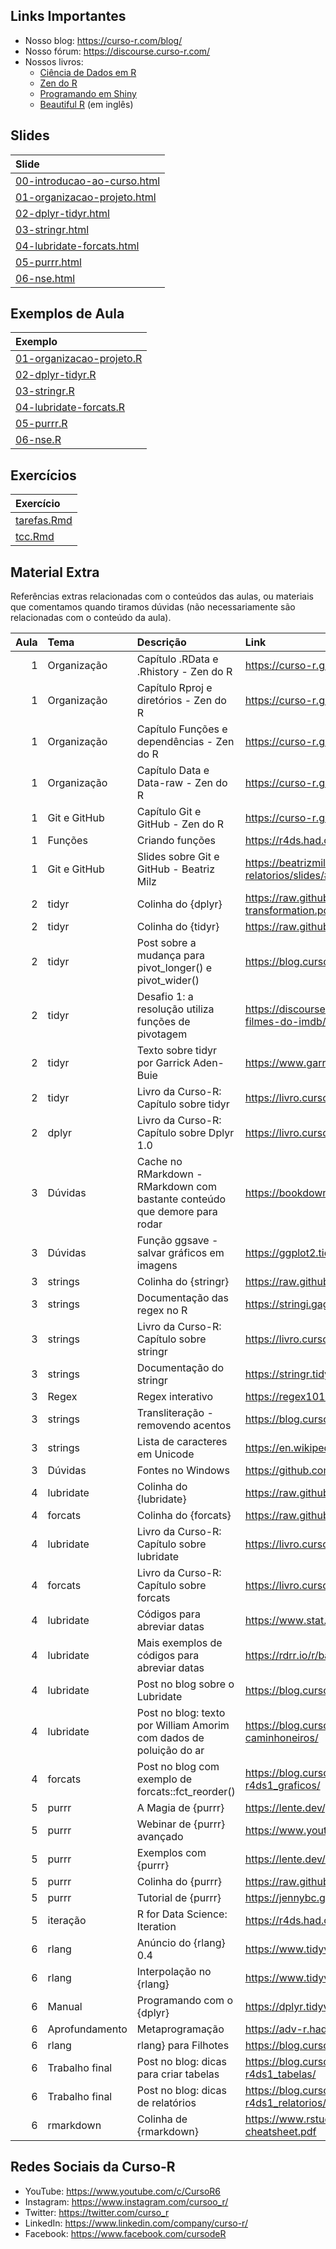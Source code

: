 
<!-- README.md is generated from README.Rmd. Please edit that file -->

## Links Importantes

- Nosso blog: <https://curso-r.com/blog/>
- Nosso fórum: <https://discourse.curso-r.com/>
- Nossos livros:
  - [Ciência de Dados em R](https://livro.curso-r.com/)
  - [Zen do R](https://curso-r.github.io/zen-do-r/)
  - [Programando em Shiny](https://programando-em-shiny.curso-r.com/)
  - [Beautiful R](https://curso-r.github.io/beautiful-r/) (em inglês)

## Slides

| Slide                                                                                                               |
|:--------------------------------------------------------------------------------------------------------------------|
| [00-introducao-ao-curso.html](https://curso-r.github.io/202303-r4ds-2/materiais/slides/00-introducao-ao-curso.html) |
| [01-organizacao-projeto.html](https://curso-r.github.io/202303-r4ds-2/materiais/slides/01-organizacao-projeto.html) |
| [02-dplyr-tidyr.html](https://curso-r.github.io/202303-r4ds-2/materiais/slides/02-dplyr-tidyr.html)                 |
| [03-stringr.html](https://curso-r.github.io/202303-r4ds-2/materiais/slides/03-stringr.html)                         |
| [04-lubridate-forcats.html](https://curso-r.github.io/202303-r4ds-2/materiais/slides/04-lubridate-forcats.html)     |
| [05-purrr.html](https://curso-r.github.io/202303-r4ds-2/materiais/slides/05-purrr.html)                             |
| [06-nse.html](https://curso-r.github.io/202303-r4ds-2/materiais/slides/06-nse.html)                                 |

## Exemplos de Aula

| Exemplo                                                                                               |
|:------------------------------------------------------------------------------------------------------|
| [01-organizacao-projeto.R](https://curso-r.github.io/202303-r4ds-2/exemplos/01-organizacao-projeto.R) |
| [02-dplyr-tidyr.R](https://curso-r.github.io/202303-r4ds-2/exemplos/02-dplyr-tidyr.R)                 |
| [03-stringr.R](https://curso-r.github.io/202303-r4ds-2/exemplos/03-stringr.R)                         |
| [04-lubridate-forcats.R](https://curso-r.github.io/202303-r4ds-2/exemplos/04-lubridate-forcats.R)     |
| [05-purrr.R](https://curso-r.github.io/202303-r4ds-2/exemplos/05-purrr.R)                             |
| [06-nse.R](https://curso-r.github.io/202303-r4ds-2/exemplos/06-nse.R)                                 |

## Exercícios

| Exercício                                                                               |
|:----------------------------------------------------------------------------------------|
| [tarefas.Rmd](https://curso-r.github.io/202303-r4ds-2/materiais/exercicios/tarefas.Rmd) |
| [tcc.Rmd](https://curso-r.github.io/202303-r4ds-2/materiais/exercicios/tcc.Rmd)         |

## Material Extra

Referências extras relacionadas com o conteúdos das aulas, ou materiais
que comentamos quando tiramos dúvidas (não necessariamente são
relacionadas com o conteúdo da aula).

| Aula | Tema           | Descrição                                                                  | Link                                                                                        |
|-----:|:---------------|:---------------------------------------------------------------------------|:--------------------------------------------------------------------------------------------|
|    1 | Organização    | Capítulo .RData e .Rhistory - Zen do R                                     | <https://curso-r.github.io/zen-do-r/rdata-rhistory.html>                                    |
|    1 | Organização    | Capítulo Rproj e diretórios - Zen do R                                     | <https://curso-r.github.io/zen-do-r/rproj-dir.html>                                         |
|    1 | Organização    | Capítulo Funções e dependências - Zen do R                                 | <https://curso-r.github.io/zen-do-r/funcoes-deps.html>                                      |
|    1 | Organização    | Capítulo Data e Data-raw - Zen do R                                        | <https://curso-r.github.io/zen-do-r/data-data-raw.html>                                     |
|    1 | Git e GitHub   | Capítulo Git e GitHub - Zen do R                                           | <https://curso-r.github.io/zen-do-r/git-github.html>                                        |
|    1 | Funções        | Criando funções                                                            | <https://r4ds.had.co.nz/functions.html>                                                     |
|    1 | Git e GitHub   | Slides sobre Git e GitHub - Beatriz Milz                                   | <https://beatrizmilz.github.io/2022-curso-de-verao-ime-usp-relatorios/slides/#git-e-github> |
|    2 | tidyr          | Colinha do {dplyr}                                                         | <https://raw.githubusercontent.com/rstudio/cheatsheets/master/data-transformation.pdf>      |
|    2 | tidyr          | Colinha do {tidyr}                                                         | <https://raw.githubusercontent.com/rstudio/cheatsheets/main/tidyr.pdf>                      |
|    2 | tidyr          | Post sobre a mudança para pivot_longer() e pivot_wider()                   | <https://blog.curso-r.com/posts/2020-08-13-pivotagem/>                                      |
|    2 | tidyr          | Desafio 1: a resolução utiliza funções de pivotagem                        | <https://discourse.curso-r.com/t/desafio-1-manipulando-a-base-de-filmes-do-imdb/1870>       |
|    2 | tidyr          | Texto sobre tidyr por Garrick Aden-Buie                                    | <https://www.garrickadenbuie.com/project/tidyexplain/>                                      |
|    2 | tidyr          | Livro da Curso-R: Capítulo sobre tidyr                                     | <https://livro.curso-r.com/7-3-tidyr.html>                                                  |
|    2 | dplyr          | Livro da Curso-R: Capítulo sobre Dplyr 1.0                                 | <https://livro.curso-r.com/7-2-dplyr.html#dplyr-1.0>                                        |
|    3 | Dúvidas        | Cache no RMarkdown - RMarkdown com bastante conteúdo que demore para rodar | <https://bookdown.org/yihui/rmarkdown-cookbook/cache.html>                                  |
|    3 | Dúvidas        | Função ggsave - salvar gráficos em imagens                                 | <https://ggplot2.tidyverse.org/reference/ggsave.html>                                       |
|    3 | strings        | Colinha do {stringr}                                                       | <https://raw.githubusercontent.com/rstudio/cheatsheets/master/strings.pdf>                  |
|    3 | strings        | Documentação das regex no R                                                | <https://stringi.gagolewski.com/rapi/about_search_regex.html>                               |
|    3 | strings        | Livro da Curso-R: Capítulo sobre stringr                                   | <https://livro.curso-r.com/7-4-o-pacote-stringr.html>                                       |
|    3 | strings        | Documentação do stringr                                                    | <https://stringr.tidyverse.org/articles/stringr.html>                                       |
|    3 | Regex          | Regex interativo                                                           | <https://regex101.com/>                                                                     |
|    3 | strings        | Transliteração - removendo acentos                                         | <https://blog.curso-r.com/posts/2019-08-29-transliteracao/>                                 |
|    3 | strings        | Lista de caracteres em Unicode                                             | <https://en.wikipedia.org/wiki/List_of_Unicode_characters>                                  |
|    3 | Dúvidas        | Fontes no Windows                                                          | <https://github.com/wch/extrafont>                                                          |
|    4 | lubridate      | Colinha do {lubridate}                                                     | <https://raw.githubusercontent.com/rstudio/cheatsheets/master/lubridate.pdf>                |
|    4 | forcats        | Colinha do {forcats}                                                       | <https://raw.githubusercontent.com/rstudio/cheatsheets/master/factors.pdf>                  |
|    4 | lubridate      | Livro da Curso-R: Capítulo sobre lubridate                                 | <https://livro.curso-r.com/7-5-o-pacote-lubridate.html>                                     |
|    4 | forcats        | Livro da Curso-R: Capítulo sobre forcats                                   | <https://livro.curso-r.com/7-6-forcats.html>                                                |
|    4 | lubridate      | Códigos para abreviar datas                                                | <https://www.stat.berkeley.edu/~s133/dates.html>                                            |
|    4 | lubridate      | Mais exemplos de códigos para abreviar datas                               | <https://rdrr.io/r/base/strptime.html>                                                      |
|    4 | lubridate      | Post no blog sobre o Lubridate                                             | <https://blog.curso-r.com/posts/2021-11-16.lubridate/>                                      |
|    4 | lubridate      | Post no blog: texto por William Amorim com dados de poluição do ar         | <https://blog.curso-r.com/posts/2018-06-18-poluicao-greve-caminhoneiros/>                   |
|    4 | forcats        | Post no blog com exemplo de forcats::fct_reorder()                         | <https://blog.curso-r.com/posts/2020-17-02-dicas-relatorios-r4ds1_graficos/>                |
|    5 | purrr          | A Magia de {purrr}                                                         | <https://lente.dev/posts/magica-purrr/>                                                     |
|    5 | purrr          | Webinar de {purrr} avançado                                                | <https://www.youtube.com/watch?v=vb1lD9_AFcU>                                               |
|    5 | purrr          | Exemplos com {purrr}                                                       | <https://lente.dev/advanced-purrr.pdf>                                                      |
|    5 | purrr          | Colinha do {purrr}                                                         | <https://raw.githubusercontent.com/rstudio/cheatsheets/master/purrr.pdf>                    |
|    5 | purrr          | Tutorial de {purrr}                                                        | <https://jennybc.github.io/purrr-tutorial/>                                                 |
|    5 | iteração       | R for Data Science: Iteration                                              | <https://r4ds.had.co.nz/iteration.html>                                                     |
|    6 | rlang          | Anúncio do {rlang} 0.4                                                     | <https://www.tidyverse.org/blog/2019/06/rlang-0-4-0/>                                       |
|    6 | rlang          | Interpolação no {rlang}                                                    | <https://www.tidyverse.org/blog/2020/02/glue-strings-and-tidy-eval/>                        |
|    6 | Manual         | Programando com o {dplyr}                                                  | <https://dplyr.tidyverse.org/articles/programming.html>                                     |
|    6 | Aprofundamento | Metaprogramação                                                            | <https://adv-r.hadley.nz/metaprogramming.html>                                              |
|    6 | rlang          | rlang} para Filhotes                                                       | <https://blog.curso-r.com/posts/2021-07-27-rlang-para-filhotes>                             |
|    6 | Trabalho final | Post no blog: dicas para criar tabelas                                     | <https://blog.curso-r.com/posts/2020-12-03-dicas-relatorios-r4ds1_tabelas/>                 |
|    6 | Trabalho final | Post no blog: dicas de relatórios                                          | <https://blog.curso-r.com/posts/2021-03-15-dicas-relatorios-r4ds1_relatorios/>              |
|    6 | rmarkdown      | Colinha de {rmarkdown}                                                     | <https://www.rstudio.com/wp-content/uploads/2015/02/rmarkdown-cheatsheet.pdf>               |

## Redes Sociais da Curso-R

- YouTube: <https://www.youtube.com/c/CursoR6>
- Instagram: <https://www.instagram.com/cursoo_r/>
- Twitter: <https://twitter.com/curso_r>
- LinkedIn: <https://www.linkedin.com/company/curso-r/>
- Facebook: <https://www.facebook.com/cursodeR>
